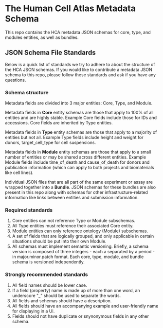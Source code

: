 # The Human Cell Atlas Metadata Schema

This repo contains the HCA metadata JSON schemas for core, type, and modules entities, as well as bundles.

## JSON Schema File Standards

Below is a quick list of standards we try to adhere to about the structure of the HCA JSON schemas. If you would like to contribute a metadata JSON schema to this repo, please follow these standards and ask if you have any questions.

### Schema structure

Metadata fields are divided into 3 major entities: Core, Type, and Module.

Metadata fields in **Core** entity schemas are those that apply to 100% of all entities and are highly stable. Example Core fields include those for IDs and accessions. Core fields are inherited by Type entities.

Metadata fields in **Type** entity schemas are those that apply to a majority of entities but not all. Example Type fields include height and weight for donors, target_cell_type for cell suspensions. 

Metadata fields in **Module** entity schemas are those that apply to a small number of entities or may be shared across different entities. Example Module fields include time_of_death and cause_of_death for donors and publication information (which can apply to both projects and biomaterials like cell lines).

Individual JSON files that are all part of the same experiment or assay are wrapped together into a **Bundle**. JSON schemas for these bundles are also present in this repo along with schemas for other infrastructure-related information like links between entities and submission information.

### Required standards

1. Core entities can not reference Type or Module subschemas.
1. All Type entities must reference their associated Core entity.
1. Module entities can only reference ontology (Module) subschemas.
1. A set of fields that are logically grouped, and only applicable in certain situations should be put into their own Module.
1. All schemas must implement semantic versioning. Briefly, a schema version is composed of three integers - each a separated by a period - in major.minor.patch format. Each core, type, module, and bundle schema is versioned independently.

### Strongly recommended standards

1. All field names should be lower case.
1. If a field (property) name is made up of more than one word, an underscore "_" should be used to separate the words.
1. All fields and schemas should have a description.
1. All fields should have an accompanying example and user-friendly name for displaying in a UI.
1. Fields should not have duplicate or snynonymous fields in any other schema.
